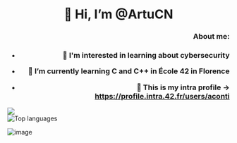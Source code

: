 <h1 align="center">
 👋 Hi, I’m @ArtuCN
</h1>



<h3 align="right">
  About me:
</h3>
<h3 align="right">

 - 🤖 I'm interested in learning about cybersecurity

 - 🌱 I’m currently learning C and C++ in École 42 in Florence

 - 🥸 This is my intra profile -> https://profile.intra.42.fr/users/aconti
</h3>

  
<picture>
  <source
    srcset="https://github-readme-stats.vercel.app/api?username=ArtuCN&show_icons=true&theme=midnight-purple"
    media="(prefers-color-scheme: dark)"
  />
  <source
    srcset="https://github-readme-stats.vercel.app/api?username=ArtuCN&show_icons=true"
    media="(prefers-color-scheme: light), (prefers-color-scheme: no-preference)"
  />
  <img src="https://github-readme-stats.vercel.app/api?username=ArtuCN&show_icons=true" />
  
</picture>
<picture>
  <source 
    media="(prefers-color-scheme: dark)" 
    srcset="https://github-readme-stats.vercel.app/api/top-langs/?username=artucn&theme=midnight-purple"
  />
  <img 
    src="https://github-readme-stats.vercel.app/api/top-langs/?username=artucn" 
    alt="Top languages"
    style="display: block; max-width: 100%; height: auto;"
  />
</picture>


![image](https://github.com/user-attachments/assets/088cd5dc-b780-44a4-adea-3b199d427cce)
